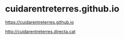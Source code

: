 # cuidarentreterres.github.io

https://cuidarentreterres.github.io

http://cuidarentreterres.directa.cat
